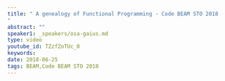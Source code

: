 ```yaml
---
title: " A genealogy of Functional Programming - Code BEAM STO 2018
"
abstract: ""
speaker1: _speakers/osa-gaius.md
type: video
youtube_id: TZzfZoTUc_0
keywords: 
date: 2018-06-25
tags: BEAM,Code BEAM STO 2018
---
```


